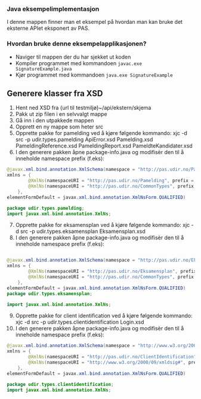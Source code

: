 ### Java eksempelimplementasjon
I denne mappen finner man et eksempel på hvordan man kan bruke det eksterne APIet eksponert av PAS.

### Hvordan bruke denne eksempelapplikasjonen?
- Naviger til mappen der du har sjekket ut koden
- Kompiler programmet med kommandoen `javac.exe SignatureExample.java`
- Kjør programmet med kommandoen `java.exe SignatureExample`

## Generere klasser fra XSD
1. Hent ned XSD fra {url til testmiljø}~/api/ekstern/skjema
2. Pakk ut zip filen i en selvvalgt mappe
3. Gå inn i den utpakkede mappen
4. Opprett en ny mappe som heter src
5. Opprette pakke for pamelding ved å kjøre følgende kommando:
   xjc -d src -p udir.types.pamelding ApiError.xsd Pamelding.xsd PameldingReference.xsd PameldingReport.xsd PameldteKandidater.xsd
6. I den generere pakken åpne package-info.java og modifisèr den til å inneholde namespace prefix (f.eks):

```java
@javax.xml.bind.annotation.XmlSchema(namespace = "http://pas.udir.no/Pamelding", 
xmlns = { 
		@XmlNs(namespaceURI = "http://pas.udir.no/Pamelding", prefix = "pa"),		
		@XmlNs(namespaceURI = "http://pas.udir.no/CommonTypes", prefix = "ct"),		
	}, 
elementFormDefault = javax.xml.bind.annotation.XmlNsForm.QUALIFIED)

package udir.types.pamelding;
import javax.xml.bind.annotation.XmlNs;
```

7. Opprette pakke for eksamensplan ved å kjøre følgende kommando:
   xjc -d src -p udir.types.eksamensplan Eksamensplan.xsd
8. I den generere pakken åpne package-info.java og modifisèr den til å inneholde namespace prefix (f.eks):
```java

@javax.xml.bind.annotation.XmlSchema(namespace = "http://pas.udir.no/Eksamensplan", 
xmlns = {		
		@XmlNs(namespaceURI = "http://pas.udir.no/Eksamensplan", prefix = "ep"),
		@XmlNs(namespaceURI = "http://pas.udir.no/CommonTypes", prefix = "ct")		
	},
elementFormDefault = javax.xml.bind.annotation.XmlNsForm.QUALIFIED)
package udir.types.eksamensplan;

import javax.xml.bind.annotation.XmlNs;

```

9. Opprette pakke for client identification ved å kjøre følgende kommando:
   xjc -d src -p udir.types.clientidentification Login.xsd
10. I den generere pakken åpne package-info.java og modifisèr den til å inneholde namespace prefix (f.eks):

```java
@javax.xml.bind.annotation.XmlSchema(namespace = "http://www.w3.org/2000/09/xmldsig#", 
xmlns = {		
		@XmlNs(namespaceURI = "http://pas.udir.no/ClientIdentification", prefix = "ci"),
		@XmlNs(namespaceURI = "http://www.w3.org/2000/09/xmldsig#", prefix="ds")
	},
elementFormDefault = javax.xml.bind.annotation.XmlNsForm.QUALIFIED)

package udir.types.clientidentification;
import javax.xml.bind.annotation.XmlNs;

```
